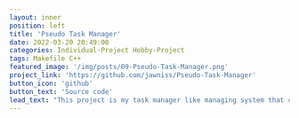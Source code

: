 ```yaml
---
layout: inner
position: left
title: 'Pseudo Task Manager'
date: 2022-03-20 20:49:00
categories: Individual-Project Hobby-Project
tags: Makefile C++
featured_image: '/img/posts/09-Pseudo-Task-Manager.png'
project_link: 'https://github.com/jawniss/Pseudo-Task-Manager'
button_icon: 'github'
button_text: 'Source code'
lead_text: "This project is my task manager like managing system that can detect and list all currently open applications, and is able to select a program of the user's choice. It displays the  applications' process ID and name. Currently there are no further actions with the selected application, but desired features is to have the option of minimizing, maximizing, or killing the selected program."
---
```

